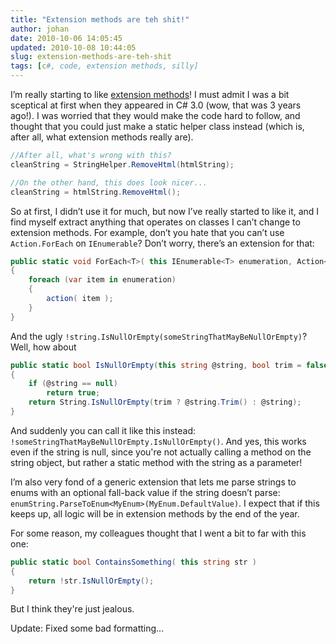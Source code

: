 ```yaml
---
title: "Extension methods are teh shit!"
author: johan
date: 2010-10-06 14:05:45
updated: 2010-10-08 10:44:05
slug: extension-methods-are-teh-shit
tags: [c#, code, extension methods, silly]
---
```


I’m really starting to like [extension methods](http://msdn.microsoft.com/en-us/library/bb383977.aspx)! I must admit I was a bit sceptical at first when they appeared in C# 3.0 (wow, that was 3 years ago!). I was worried that they would make the code hard to follow, and thought that you could just make a static helper class instead (which is, after all, what extension methods really are).

``` csharp
//After all, what's wrong with this?
cleanString = StringHelper.RemoveHtml(htmlString);

//On the other hand, this does look nicer...
cleanString = htmlString.RemoveHtml();
```

So at first, I didn’t use it for much, but now I’ve really started to like it, and I find myself extract anything that operates on classes I can’t change to extension methods. For example, don’t you hate that you can’t use `Action.ForEach` on `IEnumerable`? Don’t worry, there’s an extension for that:

``` csharp
public static void ForEach<T>( this IEnumerable<T> enumeration, Action<T> action )
{
    foreach (var item in enumeration)
    {
        action( item );
    }
}
```

And the ugly `!string.IsNullOrEmpty(someStringThatMayBeNullOrEmpty)`? Well, how about

``` csharp
public static bool IsNullOrEmpty(this string @string, bool trim = false)
{
    if (@string == null)
        return true;
    return String.IsNullOrEmpty(trim ? @string.Trim() : @string);
}
```

And suddenly you can call it like this instead: `!someStringThatMayBeNullOrEmpty.IsNullOrEmpty()`. And yes, this works even if the string is null, since you're not actually calling a method on the string object, but rather a static method with the string as a parameter!

I’m also very fond of a generic extension that lets me parse strings to enums with an optional fall-back value if the string doesn’t parse: `enumString.ParseToEnum<MyEnum>(MyEnum.DefaultValue)`. I expect that if this keeps up, all logic will be in extension methods by the end of the year.

For some reason, my colleagues thought that I went a bit to far with this one:

``` csharp
public static bool ContainsSomething( this string str )
{
    return !str.IsNullOrEmpty();
}
```

But I think they're just jealous.

Update: Fixed some bad formatting…